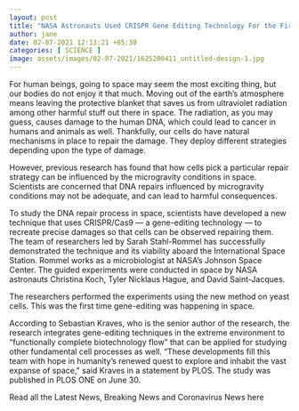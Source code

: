 ```yaml
---
layout: post
title: "NASA Astronauts Used CRISPR Gene Editing Technology For the First Time in Space"
author: jane 
date: 02-07-2021 12:13:21 +05:30 
categories: [ SCIENCE ] 
image: assets/images/02-07-2021/1625200411_untitled-design-1.jpg
---
```

For human beings, going to space may seem the most exciting thing, but our bodies do not enjoy it that much. Moving out of the earth’s atmosphere means leaving the protective blanket that saves us from ultraviolet radiation among other harmful stuff out there in space. The radiation, as you may guess, causes damage to the human DNA, which could lead to cancer in humans and animals as well. Thankfully, our cells do have natural mechanisms in place to repair the damage. They deploy different strategies depending upon the type of damage.

However, previous research has found that how cells pick a particular repair strategy can be influenced by the microgravity conditions in space. Scientists are concerned that DNA repairs influenced by microgravity conditions may not be adequate, and can lead to harmful consequences.

To study the DNA repair process in space, scientists have developed a new technique that uses CRISPR/Cas9 — a gene-editing technology — to recreate precise damages so that cells can be observed repairing them. The team of researchers led by Sarah Stahl-Rommel has successfully demonstrated the technique and its viability aboard the International Space Station. Rommel works as a microbiologist at NASA’s Johnson Space Center. The guided experiments were conducted in space by NASA astronauts Christina Koch, Tyler Nicklaus Hague, and David Saint-Jacques.

The researchers performed the experiments using the new method on yeast cells. This was the first time gene-editing was happening in space.

According to Sebastian Kraves, who is the senior author of the research, the research integrates gene-editing techniques in the extreme environment to “functionally complete biotechnology flow” that can be applied for studying other fundamental cell processes as well. “These developments fill this team with hope in humanity’s renewed quest to explore and inhabit the vast expanse of space," said Kraves in a statement by PLOS. The study was published in PLOS ONE on June 30.

Read all the Latest News, Breaking News and Coronavirus News here